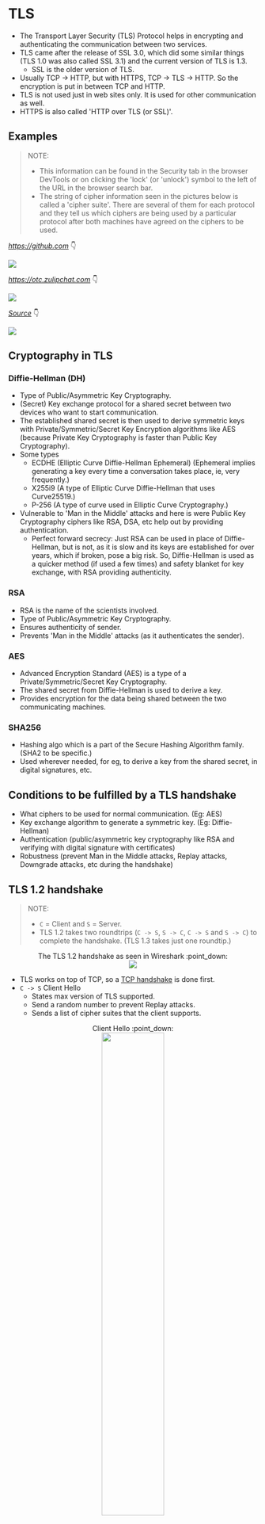# TLS

- The Transport Layer Security (TLS) Protocol helps in encrypting and authenticating the communication between two services.
- TLS came after the release of SSL 3.0, which did some similar things (TLS 1.0 was also called SSL 3.1) and the current version of TLS is 1.3.
  - SSL is the older version of TLS.
- Usually TCP -> HTTP, but with HTTPS, TCP -> TLS -> HTTP. So the encryption is put in between TCP and HTTP.
- TLS is not used just in web sites only. It is used for other communication as well.
- HTTPS is also called 'HTTP over TLS (or SSL)'.


## Examples

> NOTE:
> - This information can be found in the Security tab in the browser DevTools or on clicking the 'lock' (or 'unlock') symbol to the left of the URL in the browser search bar.
> - The string of cipher information seen in the pictures below is called a 'cipher suite'. There are several of them for each protocol and they tell us which ciphers are being used by a particular protocol after both machines have agreed on the ciphers to be used.

*https://github.com* :point_down:

![](https://user-images.githubusercontent.com/50140864/102624600-3c5d0500-416a-11eb-9893-0b7ea946c2ba.png)

*https://otc.zulipchat.com* :point_down:

![](https://user-images.githubusercontent.com/50140864/102624926-bc836a80-416a-11eb-9a12-237e2af7a694.png)

[*Source*](https://youtu.be/86cQJ0MMses?t=65) :point_down:

![](https://user-images.githubusercontent.com/50140864/102624503-1cc5dc80-416a-11eb-8240-0a5219c2bc2b.png)


## Cryptography in TLS

### Diffie-Hellman (DH)

- Type of Public/Asymmetric Key Cryptography.
- (Secret) Key exchange protocol for a shared secret between two devices who want to start communication.
- The established shared secret is then used to derive symmetric keys with Private/Symmetric/Secret Key Encryption algorithms like AES (because Private Key Cryptography is faster than Public Key Cryptography).
- Some types
  - ECDHE (Elliptic Curve Diffie-Hellman Ephemeral) (Ephemeral implies generating a key every time a conversation takes place, ie, very frequently.)
  - X255i9 (A type of Elliptic Curve Diffie-Hellman that uses Curve25519.)
  - P-256 (A type of curve used in Elliptic Curve Cryptography.)
- Vulnerable to 'Man in the Middle' attacks and here is were Public Key Cryptography ciphers like RSA, DSA, etc help out by providing authentication.
  - Perfect forward secrecy: Just RSA can be used in place of Diffie-Hellman, but is not, as it is slow and its keys are established for over years, which if broken, pose a big risk. So, Diffie-Hellman is used as a quicker method (if used a few times) and safety blanket for key exchange, with RSA providing authenticity.

### RSA

- RSA is the name of the scientists involved.
- Type of Public/Asymmetric Key Cryptography.
- Ensures authenticity of sender.
- Prevents 'Man in the Middle' attacks (as it authenticates the sender).

### AES

- Advanced Encryption Standard (AES) is a type of a Private/Symmetric/Secret Key Cryptography.
- The shared secret from Diffie-Hellman is used to derive a key.
- Provides encryption for the data being shared between the two communicating machines.

### SHA256

- Hashing algo which is a part of the Secure Hashing Algorithm family. (SHA2 to be specific.)
- Used wherever needed, for eg, to derive a key from the shared secret, in digital signatures, etc.


## Conditions to be fulfilled by a TLS handshake

- What ciphers to be used for normal communication. (Eg: AES)
- Key exchange algorithm to generate a symmetric key. (Eg: Diffie-Hellman)
- Authentication (public/asymmetric key cryptography like RSA and verifying with digital signature with certificates)
- Robustness (prevent Man in the Middle attacks, Replay attacks, Downgrade attacks, etc during the handshake)


## TLS 1.2 handshake

> NOTE:
> - `C` = Client and `S` = Server.
> - TLS 1.2 takes two roundtrips (`C -> S`, `S -> C`, `C -> S` and `S -> C`) to complete the handshake. (TLS 1.3 takes just one roundtip.)

<p align="center">
  The TLS 1.2 handshake as seen in Wireshark :point_down:
  <br />
  <img src="https://user-images.githubusercontent.com/50140864/102719477-68b48500-4314-11eb-9631-e2806662900d.png" />
</p>

- TLS works on top of TCP, so a [TCP handshake](https://www.youtube.com/watch?v=bW_BILl7n0Y) is done first.
- `C -> S` Client Hello
  - States max version of TLS supported.
  - Send a random number to prevent Replay attacks.
  - Sends a list of cipher suites that the client supports.

<p align="center">
  Client Hello :point_down:
  <br />
  <img src="https://user-images.githubusercontent.com/50140864/102721208-71f71f00-431f-11eb-9be9-2d3304b925ee.png" width="50%" />
  <br />
  <br />
  Contents of 'Random' :point_down:
  <br />
  <img src="https://user-images.githubusercontent.com/50140864/102721273-c8645d80-431f-11eb-9a74-09c849a63c36.png" width="60%" />
</p>

- `S -> C` Server Hello
  - Choose TLS version and cipher suite.
  - Send random number again.
  - Send a certificate (with the public key of the server attached to it.)
  - Server Key Exchange message (DH)
    - It sends params for the Diffie-Hellman (DH) key exchange. (The generator and the huge prime number.)
    - It sends it's generated public part of the key exchange process.
    - Digital signature (a hashed value of some of the previous messages signed by the private key of the server). RSA is used here.
    - Send 'Server Hello Done'.

<p align="center">
  Server Hello :point_down:
  <br />
  <img src="https://user-images.githubusercontent.com/50140864/102721373-66582800-4320-11eb-93c7-42dcff85e0c1.png" width="50%" />
  <br />
  <br />
  Server Key Exchange :point_down:
  <br />
  <img src="https://user-images.githubusercontent.com/50140864/102721626-ef239380-4321-11eb-91b7-b0b8da838157.png" width="50%" />
  <br />
  <br />
  Server Key Exchange (contd) :point_down:
  <br />
  <img src="https://user-images.githubusercontent.com/50140864/102721653-24c87c80-4322-11eb-8147-3795b2b13d9f.png" width="50%" />
  <br />
  Server Hello Done :point_up:
</p>

- `C -> S` Client Key Exchange message (DH)
  - It sends it's generated public part of the key exchange process.
  - Side note: Both the server and client can now form the pre-master secret by completing the Diffie-Hellman process and then combine them with the random numbers sent in the above messages to make the master secret.
  - Change Cipher Spec message. (Says that it is ready to begin encryption.)
  - Finished message (Contains an encrypted summary of all the messages so far.)

<p align="center">
  Client Key Exchange :point_down:
  <br />
  <img src="https://user-images.githubusercontent.com/50140864/102721728-aa4c2c80-4322-11eb-9ea3-21b975a40ad4.png" width="50%" />
  <br />
  <br />
  Change Cipher Spec :point_down:
  <br />
  <img src="https://user-images.githubusercontent.com/50140864/102721900-9b19ae80-4323-11eb-92d7-bcc0801cd64d.png" width="50%" />
  <br />
  <br />
  Finished :point_down:
  <br />
  <img src="https://user-images.githubusercontent.com/50140864/102721928-c9978980-4323-11eb-8990-d2e714f83f5b.png" width="50%" />
</p>

- `S -> C` Change Cipher Spec message
  - Finished message (Contains an encrypted summary of all the messages so far.)
  - Side note: Only if the two finished messages match, will the handshake succeed. This prevents any Man in the Middle attacks.

<p align="center">
  Change Cipher Spec :point_down:
  <br />
  <img src="https://user-images.githubusercontent.com/50140864/102721900-9b19ae80-4323-11eb-92d7-bcc0801cd64d.png" width="50%" />
  <br />
  <br />
  Finished :point_down:
  <br />
  <img src="https://user-images.githubusercontent.com/50140864/102721928-c9978980-4323-11eb-8990-d2e714f83f5b.png" width="50%" />
</p>

- The handshake is complete and the data is now communicated after using using the cipher (mentioned in the chosen cipher suite) to encrypt it (eg: AES).
 
 <p align="center">
  An overview of the TLS 1.2 handshake :point_down:
  <br />
  <img src="https://user-images.githubusercontent.com/50140864/102719277-30607700-4313-11eb-874f-70523df03e0f.png" width="50%" />
</p>


## Resources

- TLS
  - [TLS Intro](https://www.youtube.com/watch?v=0TLDTodL7Lc)
  - [TLS Handshake](https://www.youtube.com/watch?v=86cQJ0MMses)
  - [Wiresharking TLS](https://www.youtube.com/watch?v=06Kq50P01sI)
  - [TLS playlist by Hussein Nasser](https://www.youtube.com/playlist?list=PLQnljOFTspQW4yHuqp_Opv853-G_wAiH-)
- Diffie-Hellman
  - [End to End Excryption (E2EE)](https://www.youtube.com/watch?v=jkV1KEJGKRA)
  - [Secret Key Exchange (Diffie-Hellman)](https://www.youtube.com/watch?v=NmM9HA2MQGI)
  - [Diffie-Hellman - the Mathematics bit](https://www.youtube.com/watch?v=Yjrfm_oRO0w)
  - [Key Exchange Problems](https://www.youtube.com/watch?v=vsXMMT2CqqE) (includes explanation on RSA)
  - [Elliptic Curves](https://www.youtube.com/watch?v=NF1pwjL9-DE)
  - [Elliptic Curve Back Door](https://www.youtube.com/watch?v=nybVFJVXbww)
- AES
  - [SP Networks](https://www.youtube.com/watch?v=DLjzI5dX8jc)
  - [Rinjdael algorithm](https://www.youtube.com/watch?v=VYech-c5Dic) (the base of AES)
  - [AES Explained](https://www.youtube.com/watch?v=O4xNJsjtN6E)
  - [128 Bit or 256 Bit Encryption?](https://www.youtube.com/watch?v=pgzWxOtk1zg)
- Hashing
  - [Hashing Algorithms and Security](https://www.youtube.com/watch?v=b4b8ktEV4Bg)
  - [SHA](https://www.youtube.com/watch?v=DMtFhACPnTY)
  - [SHA1 Problems](https://www.youtube.com/watch?v=f8ZP_1K2Y-U)
- Digital signatures and certificates
  - [What are Digital Signatures?](https://www.youtube.com/watch?v=s22eJ1eVLTU)
  - [SSL/TLS Certificates](https://www.youtube.com/watch?v=r1nJT63BFQ0)
- Articles
  - [RFC 5246: The Transport Layer Security (TLS) Protocol Version 1.2](https://tools.ietf.org/html/rfc5246)
  - [Dissecting TLS Using Wireshark](https://blog.catchpoint.com/2017/05/12/dissecting-tls-using-wireshark/)
  - [SSL/TLS Handshake Explained With Wireshark Screenshot](https://www.linuxbabe.com/security/ssltls-handshake-process-explained-with-wireshark-screenshot)
